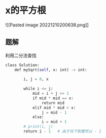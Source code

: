 # x的平方根

![[Pasted image 20221210200638.png]]

## 题解

利用二分法查找

```python
class Solution:
    def mySqrt(self, x: int) -> int:
  
        i, j = 0, x
  
        while i <= j:
            mid = i + j >> 1
            if mid * mid == x:
                return mid
            elif mid * mid > x:
                j = mid - 1
            else:
                i = mid + 1
        # print(i, j)
        return i - 1   # 由于向下取整所以 - 1
```